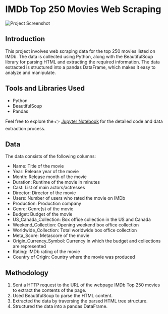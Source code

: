 # IMDb Top 250 Movies Web Scraping

![Project Screenshot](https://miro.medium.com/v2/resize:fit:1400/1*pG27IpJ8ZvxF1TZy0Mwjjw.png)

## Introduction

This project involves web scraping data for the top 250 movies listed on IMDb. The data is collected using Python, along with the BeautifulSoup library for parsing HTML and extracting the required information. The data extracted is structured into a pandas DataFrame, which makes it easy to analyze and manipulate.

## Tools and Libraries Used

- Python
- BeautifulSoup
- Pandas

Feel free to explore the 👉 [Jupyter Notebook]([YOUR_NOTEBOOK_LINK](https://github.com/mudit-mishra8/Imdb-web-scrapping/blob/main/WEBSCRAPPING_IMDB_top_250.ipynb)) for the detailed code and data extraction process.

## Data

The data consists of the following columns:

- Name: Title of the movie
- Year: Release year of the movie
- Month: Release month of the movie
- Duration: Runtime of the movie in minutes
- Cast: List of main actors/actresses
- Director: Director of the movie
- Users: Number of users who rated the movie on IMDb
- Production: Production company
- Genre: Genre(s) of the movie
- Budget: Budget of the movie
- US_Canada_Collection: Box office collection in the US and Canada
- Weekend_Collection: Opening weekend box office collection
- Worldwide_Collection: Total worldwide box office collection
- Meta_Score: Metascore of the movie
- Origin_Currency_Symbol: Currency in which the budget and collections are represented
- Rating: IMDb rating of the movie
- Country of Origin: Country where the movie was produced

## Methodology

1. Sent a HTTP request to the URL of the webpage IMDb Top 250 movies to extract the contents of the page.
2. Used BeautifulSoup to parse the HTML content.
3. Extracted the data by traversing the parsed HTML tree structure.
4. Structured the data into a pandas DataFrame.

